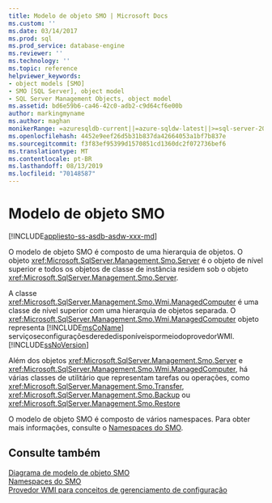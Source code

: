 ```yaml
---
title: Modelo de objeto SMO | Microsoft Docs
ms.custom: ''
ms.date: 03/14/2017
ms.prod: sql
ms.prod_service: database-engine
ms.reviewer: ''
ms.technology: ''
ms.topic: reference
helpviewer_keywords:
- object models [SMO]
- SMO [SQL Server], object model
- SQL Server Management Objects, object model
ms.assetid: bd6e59b6-ca46-42c0-adb2-c9d64cf6e00b
author: markingmyname
ms.author: maghan
monikerRange: =azuresqldb-current||=azure-sqldw-latest||>=sql-server-2016||=sqlallproducts-allversions||>=sql-server-linux-2017||=azuresqldb-mi-current
ms.openlocfilehash: 4452e9eef26d5b31b837da42664053a1bf7b837e
ms.sourcegitcommit: f3f83ef95399d1570851cd1360dc2f072736bef6
ms.translationtype: MT
ms.contentlocale: pt-BR
ms.lasthandoff: 08/13/2019
ms.locfileid: "70148587"
---
```

# <a name="smo-object-model"></a>Modelo de objeto SMO
[!INCLUDE[appliesto-ss-asdb-asdw-xxx-md](../../includes/appliesto-ss-asdb-asdw-xxx-md.md)]

  O modelo de objeto SMO é composto de uma hierarquia de objetos. O objeto <xref:Microsoft.SqlServer.Management.Smo.Server> é o objeto de nível superior e todos os objetos de classe de instância residem sob o objeto <xref:Microsoft.SqlServer.Management.Smo.Server>.  
  
 A classe <xref:Microsoft.SqlServer.Management.Smo.Wmi.ManagedComputer> é uma classe de nível superior com uma hierarquia de objetos separada. O <xref:Microsoft.SqlServer.Management.Smo.Wmi.ManagedComputer> objeto representa [!INCLUDE[msCoName](../../includes/msconame-md.md)] serviçoseconfiguraçõesderededisponíveispormeiodoprovedorWMI.[!INCLUDE[ssNoVersion](../../includes/ssnoversion-md.md)]  
  
 Além dos objetos <xref:Microsoft.SqlServer.Management.Smo.Server> e <xref:Microsoft.SqlServer.Management.Smo.Wmi.ManagedComputer>, há várias classes de utilitário que representam tarefas ou operações, como <xref:Microsoft.SqlServer.Management.Smo.Transfer>, <xref:Microsoft.SqlServer.Management.Smo.Backup> ou <xref:Microsoft.SqlServer.Management.Smo.Restore>  
  
 O modelo de objeto SMO é composto de vários namespaces. Para obter mais informações, consulte o [Namespaces do SMO](../../relational-databases/server-management-objects-smo/smo-object-model-namespaces.md).  
  
## <a name="see-also"></a>Consulte também  
 [Diagrama de modelo de objeto SMO](../../relational-databases/server-management-objects-smo/smo-object-model-diagram.md)   
 [Namespaces do SMO](../../relational-databases/server-management-objects-smo/smo-object-model-namespaces.md)   
 [Provedor WMI para conceitos de gerenciamento de configuração](../../relational-databases/wmi-provider-configuration/wmi-provider-for-configuration-management.md)  
  
  
